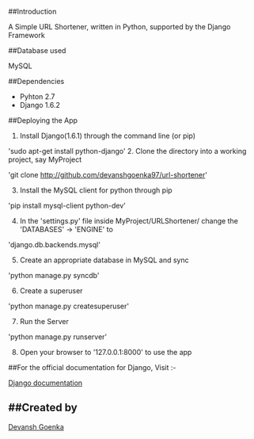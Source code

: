 ##Introduction

A Simple URL Shortener, written in Python, supported by the Django Framework

##Database used

MySQL

##Dependencies

- Pyhton 2.7 
- Django 1.6.2

##Deploying the App

 1. Install Django(1.6.1) through the command line (or pip)

   'sudo apt-get install python-django'
 2. Clone the directory into a working project, say MyProject

   'git clone http://github.com/devanshgoenka97/url-shortener'

 3. Install the MySQL client for python through pip

   'pip install mysql-client python-dev'

 4. In the 'settings.py' file inside MyProject/URLShortener/ change the 'DATABASES' -> 'ENGINE' to

   'django.db.backends.mysql'

 5. Create an appropriate database in MySQL and sync

   'python manage.py syncdb'

 6. Create a superuser

   'python manage.py createsuperuser'

 7. Run the Server
  
   'python manage.py runserver'

 8. Open your browser to '127.0.0.1:8000' to use the app

##For the official documentation for Django, Visit :-

[Django documentation](https://docs.djangoproject.com/en/1.8/)

##Created by
----------
[Devansh Goenka](https://github.com/devanshgoenka97) 
